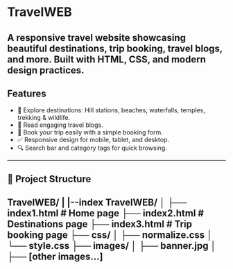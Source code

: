 # TravelWEB
A responsive travel website showcasing beautiful destinations, trip booking, travel blogs, and more. Built with HTML, CSS, and modern design practices.
---

## Features
- 📍 Explore destinations: Hill stations, beaches, waterfalls, temples, trekking & wildlife.
- 📝 Read engaging travel blogs.
- 📅 Book your trip easily with a simple booking form.
- ✅ Responsive design for mobile, tablet, and desktop.
- 🔍 Search bar and category tags for quick browsing.
---

## 🚀 Project Structure
TravelWEB/
|
|--index
TravelWEB/
│
├── index1.html # Home page
├── index2.html # Destinations page
├── index3.html # Trip booking page
├── css/
│ ├── normalize.css
│ └── style.css
├── images/
│ ├── banner.jpg
│ ├── [other images...]
---


